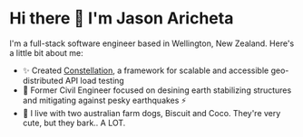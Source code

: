 # Hi there 👋 I'm Jason Aricheta

I'm a full-stack software engineer based in Wellington, New Zealand. Here's a little bit about me: 

- ✨ Created [Constellation](https://github.com/constellation-load-testing/constellation-local), a framework for scalable and accessible geo-distributed API load testing
- 👷 Former Civil Engineer focused on desining earth stabilizing structures and mitigating against pesky earthquakes ⚡
- 🐾 I live with two australian farm dogs, Biscuit and Coco. They're very cute, but they bark.. A LOT. 

<!--
**neebs12/neebs12** is a ✨ _special_ ✨ repository because its `README.md` (this file) appears on your GitHub profile.

Here are some ideas to get you started:

- 🔭 I’m currently working on ...
- 🌱 I’m currently learning ...
- 👯 I’m looking to collaborate on ...
- 🤔 I’m looking for help with ...
- 💬 Ask me about ...
- 📫 How to reach me: ...
- 😄 Pronouns: ...
- ⚡ Fun fact: ...
-->
